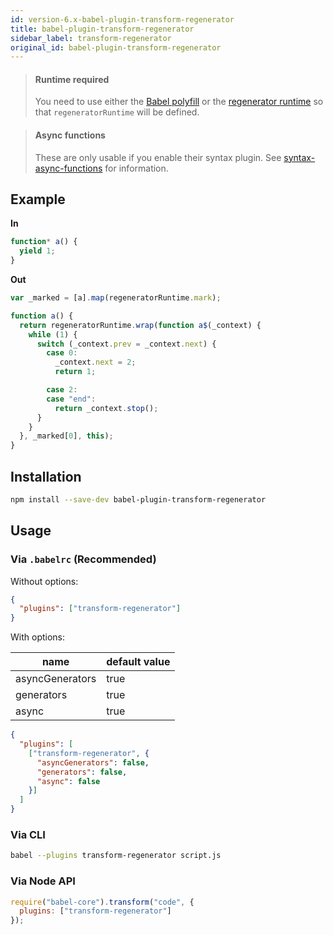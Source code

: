 ```yaml
---
id: version-6.x-babel-plugin-transform-regenerator
title: babel-plugin-transform-regenerator
sidebar_label: transform-regenerator
original_id: babel-plugin-transform-regenerator
---
```



> #### Runtime required
> 
> You need to use either the [Babel polyfill](/docs/usage/polyfill) or the [regenerator runtime](https://github.com/facebook/regenerator/blob/master/packages/regenerator-runtime/runtime.js) so that `regeneratorRuntime` will be defined.

> #### Async functions
> 
> These are only usable if you enable their syntax plugin. See [syntax-async-functions](/docs/plugins/syntax-async-functions) for information.

## Example

**In**

```javascript
function* a() {
  yield 1;
}
```

**Out**

```javascript
var _marked = [a].map(regeneratorRuntime.mark);

function a() {
  return regeneratorRuntime.wrap(function a$(_context) {
    while (1) {
      switch (_context.prev = _context.next) {
        case 0:
          _context.next = 2;
          return 1;

        case 2:
        case "end":
          return _context.stop();
      }
    }
  }, _marked[0], this);
}
```

## Installation

```sh
npm install --save-dev babel-plugin-transform-regenerator
```

## Usage

### Via `.babelrc` (Recommended)

Without options:

```json
{
  "plugins": ["transform-regenerator"]
}
```

With options:

|name|default value|
|---|---|
|asyncGenerators|true|
|generators|true|
|async|true|

```json
{
  "plugins": [
    ["transform-regenerator", {
      "asyncGenerators": false,
      "generators": false,
      "async": false
    }]
  ]
}
```

### Via CLI

```sh
babel --plugins transform-regenerator script.js
```

### Via Node API

```javascript
require("babel-core").transform("code", {
  plugins: ["transform-regenerator"]
});
```

